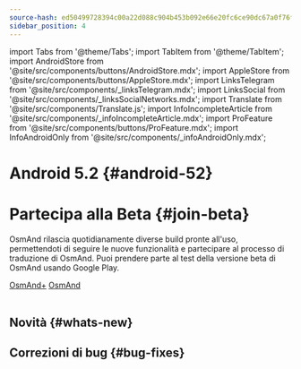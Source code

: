 ```yaml
---
source-hash: ed50499728394c00a22d088c904b453b092e66e20fc6ce90dc67a0f76f4c2bce
sidebar_position: 4
---
```

import Tabs from '@theme/Tabs';
import TabItem from '@theme/TabItem';
import AndroidStore from '@site/src/components/buttons/AndroidStore.mdx';
import AppleStore from '@site/src/components/buttons/AppleStore.mdx';
import LinksTelegram from '@site/src/components/_linksTelegram.mdx';
import LinksSocial from '@site/src/components/_linksSocialNetworks.mdx';
import Translate from '@site/src/components/Translate.js';
import InfoIncompleteArticle from '@site/src/components/_infoIncompleteArticle.mdx';
import ProFeature from '@site/src/components/buttons/ProFeature.mdx';
import InfoAndroidOnly from '@site/src/components/_infoAndroidOnly.mdx';  



# Android 5.2 {#android-52}



# Partecipa alla Beta {#join-beta}

OsmAnd rilascia quotidianamente diverse build pronte all'uso, permettendoti di seguire le nuove funzionalità e partecipare al processo di traduzione di OsmAnd. Puoi prendere parte al test della versione beta di OsmAnd usando Google Play.

<div class="button-row">
  <a class="button button--active" href="https://play.google.com/apps/testing/net.osmand.plus">OsmAnd+</a>
  <a class="button button--active" href="https://play.google.com/apps/testing/net.osmand">OsmAnd</a>
</div>  

<br/>


## Novità {#whats-new}




## Correzioni di bug {#bug-fixes}
